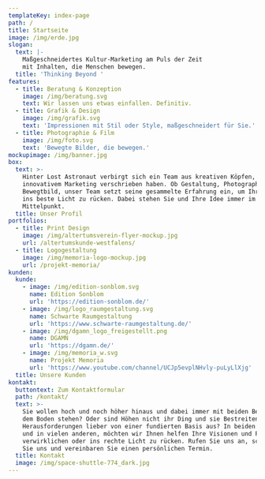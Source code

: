 ```yaml
---
templateKey: index-page
path: /
title: Startseite
image: /img/erde.jpg
slogan:
  text: |-
    Maßgeschneidertes Kultur-Marketing am Puls der Zeit
    mit Inhalten, die Menschen bewegen.
  title: 'Thinking Beyond '
features:
  - title: Beratung & Konzeption
    image: /img/beratung.svg
    text: Wir lassen uns etwas einfallen. Definitiv.
  - title: Grafik & Design
    image: /img/grafik.svg
    text: 'Impressionen mit Stil oder Style, maßgeschneidert für Sie.'
  - title: Photographie & Film
    image: /img/foto.svg
    text: 'Bewegte Bilder, die bewegen.'
mockupimage: /img/banner.jpg
box:
  text: >-
    Hinter Lost Astronaut verbirgt sich ein Team aus kreativen Köpfen, die sich
    innovativem Marketing verschrieben haben. Ob Gestaltung, Photographie oder
    Bewegtbild, unser Team setzt seine gesammelte Erfahrung ein, um Ihr Projekt
    ins beste Licht zu rücken. Dabei stehen Sie und Ihre Idee immer im
    Mittelpunkt.
  title: Unser Profil
portfolios:
  - title: Print Design
    image: /img/altertumsverein-flyer-mockup.jpg
    url: /altertumskunde-westfalens/
  - title: Logogestaltung
    image: /img/memoria-logo-mockup.jpg
    url: /projekt-memoria/
kunden:
  kunde:
    - image: /img/edition-sonblom.svg
      name: Edition Sonblom
      url: 'https://edition-sonblom.de/'
    - image: /img/logo_raumgestaltung.svg
      name: Schwarte Raumgestaltung
      url: 'https://www.schwarte-raumgestaltung.de/'
    - image: /img/dgamn_logo_freigestellt.png
      name: DGAMN
      url: 'https://dgamn.de/'
    - image: /img/memoria_w.svg
      name: Projekt Memoria
      url: 'https://www.youtube.com/channel/UCJp5evplNHvly-puLyLlXjg'
  title: Unsere Kunden
kontakt:
  buttontext: Zum Kontaktformular
  path: /kontakt/
  text: >-
    Sie wollen hoch und noch höher hinaus und dabei immer mit beiden Beinen auf
    dem Boden stehen? Oder sind Höhen nicht ihr Ding und sie Bestreiten Ihre
    Herausforderungen lieber von einer fundierten Basis aus? In beiden Fällen
    und in vielen anderen, möchten wir Ihnen helfen Ihre Visionen und Pläne zu
    verwirklichen oder ins rechte Licht zu rücken. Rufen Sie uns an, schreiben
    Sie uns und vereinbaren Sie einen persönlichen Termin.  
  title: Kontakt
  image: /img/space-shuttle-774_dark.jpg
---
```


